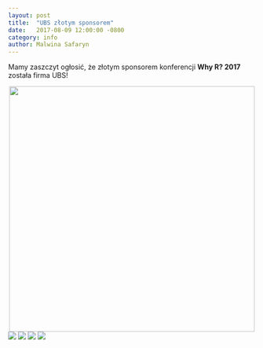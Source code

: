 ```yaml
---
layout: post
title:  "UBS złotym sponsorem"
date:   2017-08-09 12:00:00 -0800
category: info
author: Malwina Safaryn
---
```


Mamy zaszczyt ogłosić, że złotym sponsorem konferencji **Why R? 2017** została firma UBS!

<center>
<img src="/blog/img/UBS/logo.svg" align="middle" height="500px" width="500px">
</center>

<img src="/blog/img/UBS/v2/opis.jpg">
<img src="/blog/img/UBS/v2/ryzyko.jpg">
<img src="/blog/img/UBS/v2/zespol.jpg">
<img src="/blog/img/UBS/v2/modele.jpg">
